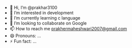 - 👋 Hi, I’m @prakhar3100
- 👀 I’m interested in development
- 🌱 I’m currently learning c language
- 💞️ I’m looking to collaborate on Google
- 📫 How to reach me prakhermaheshwari2007@gmail.com
- 😄 Pronouns: ...
- ⚡ Fun fact: ...

<!---
prakhar3100/prakhar3100 is a ✨ special ✨ repository because its `README.md` (this file) appears on your GitHub profile.
You can click the Preview link to take a look at your changes.
--->
